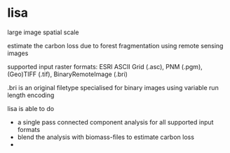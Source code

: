 # lisa
large image spatial scale

estimate the carbon loss due to forest fragmentation using remote sensing images

supported input raster formats: ESRI ASCII Grid (.asc), PNM (.pgm), (Geo)TIFF (.tif), BinaryRemoteImage (.bri)

.bri is an original filetype specialised for binary images using variable run length encoding

lisa is able to do
- a single pass connected component analysis for all supported input formats
- blend the analysis with biomass-files to estimate carbon loss
- 
